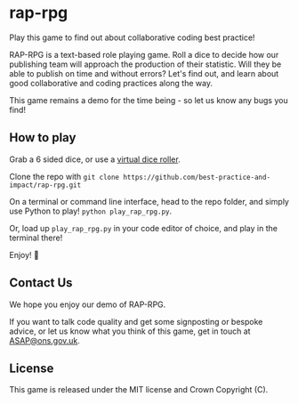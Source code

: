 # rap-rpg
Play this game to find out about collaborative coding best practice!

RAP-RPG is a text-based role playing game. Roll a dice to decide how our publishing team will approach the production of their statistic. Will they be able to publish on time and without errors? Let's find out, and learn about good collaborative and coding practices along the way.

This game remains a demo for the time being - so let us know any bugs you find!

## How to play
Grab a 6 sided dice, or use a [virtual dice roller](https://share.google/0h7RJgkUX3a1l9D5O).

Clone the repo with `git clone https://github.com/best-practice-and-impact/rap-rpg.git`

On a terminal or command line interface, head to the repo folder, and simply use Python to play! `python play_rap_rpg.py`. 

Or, load up `play_rap_rpg.py` in your code editor of choice, and play in the terminal there!

Enjoy! 🥳

## Contact Us
We hope you enjoy our demo of RAP-RPG.

If you want to talk code quality and get some signposting or bespoke advice, or let us know what you think of this game, get in touch at ASAP@ons.gov.uk.

## License
This game is released under the MIT license and Crown Copyright (C).
